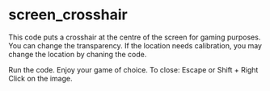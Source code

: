 # screen_crosshair
This code puts a crosshair at the centre of the screen for gaming purposes.
You can change the transparency. 
If the location needs calibration, you may change the location by chaning the code. 

Run the code. Enjoy your game of choice. 
To close: Escape or Shift + Right Click on the image.
